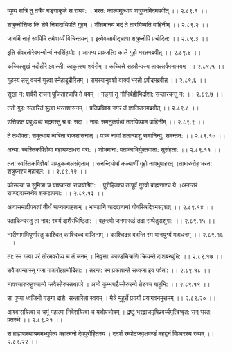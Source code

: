 व्युष्य रात्रिं तु तत्रैव गङ्गाकूले स राघव: ।
भरत: काल्यमुत्थाय शत्रुघ्नमिदमब्रवीत् ।। २.८९.१ ।।

शत्रुघ्नोत्तिष्ठ किं शेषे निषादाधिपतिं गुहम् ।
शीघ्रमानय भद्रं ते तारयिष्यति वाहिनीम् ।। २.८९.२ ।।

जागर्मि नाहं स्वपिमि तमेवार्य्यं विचिन्तयन् ।
इत्येवमब्रवीद्भ्रात्रा शत्रुघ्नोपि प्रचोदित: ।। २.८९.३ ।।

इति संवदतोरेवमन्योन्यं नरसिंहयो: ।
आगम्य प्राञ्जलि: काले गुहो भरतमब्रवीत् ।। २.८९.४ ।।

कच्चित्सुखं नदीतीरे ऽवात्सी: काकुत्स्थ शर्वरीम् ।
कच्चित्ते सहसैन्यस्य तावत्सर्वमनामयम् ।। २.८९.५ ।।

गुहस्य तत्तु वचनं श्रुत्वा स्नेहादुदीरितम् ।
रामस्यानुवशो वाक्यं भरतो ऽपीदमब्रवीत् ।। २.८९.६ ।।

सुखा न: शर्वरी राजन् पूजिताश्चापि ते वयम् ।
गङ्गां तु नौभिर्बह्वीभिर्दाशा: सन्तारयन्तु न: ।। २.८९.७ ।।

ततो गुह: संत्वरितं श्रुत्वा भरतशासनम् ।
प्रतिप्रविश्य नगरं तं ज्ञातिजनमब्रवीत् ।। २.८९.८ ।।

उत्तिष्ठत प्रबुध्यध्वं भद्रमस्तु च व: सदा ।
नाव: समनुकर्षध्वं तारयिष्याम वाहिनीम् ।। २.८९.९ ।।

ते तथोक्ता: समुत्थाय त्वरिता राजशासनात् ।
पञ्च नावां शतान्याशु समानिन्यु: समन्तत: ।। २.८९.१० ।।

अन्या: स्वस्तिकविज्ञेया महाघण्टाधरा वरा: ।
शोभमाना: पताकाभिर्युक्तवाता: सुसंहता: ।। २.८९.११ ।।

तत: स्वस्तिकविज्ञेयां पाण्डुकम्बलसंवृताम् ।
सनन्दिघोषां कल्याणीं गुहो नावमुपाहरत् ।तामारुरोह भरत: शत्रुघ्नश्च महाबल: ।। २.८९.१२ ।।

कौसल्या च सुमित्रा च याश्चान्या राजयोषित: ।
पुरोहितश्च तत्पूर्वं गुरवो ब्राह्मणाश्च ये ।अनन्तरं राजदारास्तथैव शकटापणा: ।। २.८९.१३ ।।

आवासमादीपयतां तीर्थं चाप्यवगाहताम् ।
भाण्डानि चाददानानां घोषस्त्रिदिवमस्पृशत् ।। २.८९.१४ ।।

पताकिन्यस्तु ता नाव: स्वयं दाशैरधिष्ठिता: ।
वहन्त्यो जनमारूढं तदा सम्पेतुराशुगा: ।। २.८९.१५ ।।

नारीणामभिपूर्णास्तु काश्चित् काश्चिच्च वाजिनाम् ।
काश्चिदत्र वहन्ति स्म यानयुग्यं महाधनम् ।। २.८९.१६ ।।

ता: स्म गत्वा परं तीरमवरोप्य च तं जनम् ।
निवृत्ता: काण्डचित्राणि क्रियन्ते दाशबन्धुभि: ।। २.८९.१७ ।।

सवैजयन्तास्तु गजा गजारोहप्रचोदिता: ।
तरन्त: स्म प्रकाशन्ते सध्वजा इव पर्वता: ।। २.८९.१८ ।।

नावश्चारुरुहुश्चान्ये प्लवैस्तेरुस्तथापरे ।
अन्ये कुम्भघटैस्तेरुरन्ये तेरुश्च बाहुभि: ।। २.८९.१९ ।।

सा पुण्या ध्वजिनी गङ्गा दाशै: सन्तारिता स्वयम् ।
मैत्रे मुहूर्त्ते प्रययौ प्रयागवनमुत्तमम् ।। २.८९.२० ।।

आश्वासयित्वा च चमूं महात्मा निवेशयित्वा च यथोपजोषम् ।
द्रष्टुं भरद्वाजमृषिप्रवर्य्यमृत्विग्वृत: सन् भरत: प्रतस्थे ।। २.८९.२१ ।।

स ब्राह्मणस्याश्रममभ्युपेत्य महात्मनो देवपुरोहितस्य ।
ददर्श रम्योटजवृक्षषण्डं महद्वनं विप्रवरस्य रम्यम् ।। २.८९.२२ ।।

